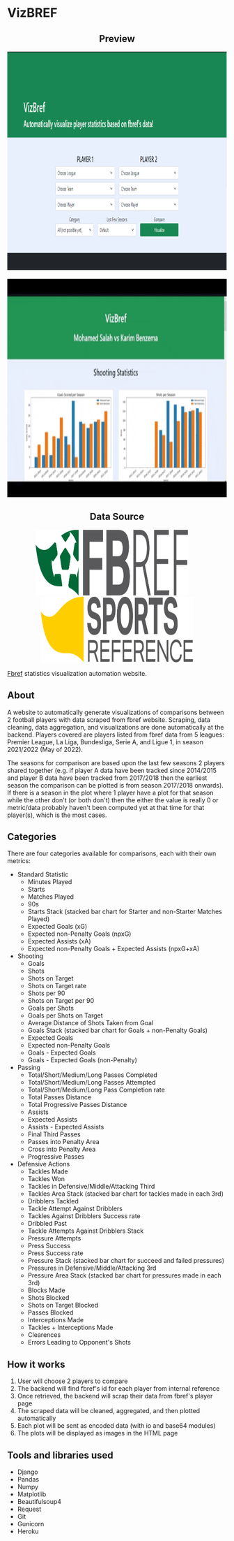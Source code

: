 # VizBREF

<!-- <p align="middle">
  <img src="/images/fb-logo.svg" height="150" width="350"/>
  <img src="/images/sr-logo.svg" height="150" width="350"/>
</p> -->
<div align="center">
  <h2>Preview</h2>
  <img src="/dashboard/static/images/Vizbref.PNG" height="500" width="700" /> <br><br>
  <img src="/dashboard/static/images/vizbref-compare.gif" height="500" width="700" />
</div>
<div align="center">
  <h2>Data Source</h2>
  <img src="/dashboard/static/images/fb-logo.svg" height="150" width="350" /> &nbsp; &nbsp; &nbsp;
  <img src="/dashboard/static/images/sr-logo.svg" height="150" width="350" />
</div>

[Fbref](https://fbref.com/en/) statistics visualization automation website.

## About
A website to automatically generate visualizations of comparisons between 2 football players with data scraped from fbref website. Scraping, data cleaning, data aggregation, and visualizations are done automatically at the backend. Players covered are players listed from fbref data from 5 leagues: Premier League, La Liga, Bundesliga, Serie A, and Ligue 1, in season 2021/2022 (May of 2022). 

The seasons for comparison are based upon the last few seasons 2 players shared together (e.g. if player A data have been tracked since 2014/2015 and player B data have been tracked from 2017/2018 then the earliest season the comparison can be plotted is from season 2017/2018 onwards). If there is a season in the plot where 1 player have a plot for that season while the other don't (or both don't) then the either the value is really 0 or metric/data probably haven't been computed yet at that time for that player(s), which is the most cases.

## Categories
There are four categories available for comparisons, each with their own metrics:
- Standard Statistic
    - Minutes Played
    - Starts
    - Matches Played
    - 90s
    - Starts Stack (stacked bar chart for Starter and non-Starter Matches Played)
    - Expected Goals (xG)
    - Expected non-Penalty Goals (npxG)
    - Expected Assists (xA)
    - Expected non-Penalty Goals + Expected Assists (npxG+xA)
- Shooting
    - Goals
    - Shots
    - Shots on Target
    - Shots on Target rate
    - Shots per 90
    - Shots on Target per 90
    - Goals per Shots
    - Goals per Shots on Target
    - Average Distance of Shots Taken from Goal
    - Goals Stack (stacked bar chart for Goals + non-Penalty Goals)
    - Expected Goals
    - Expected non-Penalty Goals
    - Goals - Expected Goals
    - Goals - Expected Goals (non-Penalty)
- Passing
    - Total/Short/Medium/Long Passes Completed
    - Total/Short/Medium/Long Passes Attempted
    - Total/Short/Medium/Long Pass Completion rate
    - Total Passes Distance
    - Total Progressive Passes Distance
    - Assists
    - Expected Assists
    - Assists - Expected Assists
    - Final Third Passes
    - Passes into Penalty Area
    - Cross into Penalty Area
    - Progressive Passes
- Defensive Actions
    - Tackles Made
    - Tackles Won
    - Tackles in Defensive/Middle/Attacking Third
    - Tackles Area Stack (stacked bar chart for tackles made in each 3rd)
    - Dribblers Tackled
    - Tackle Attempt Against Dribblers
    - Tackles Against Dribblers Success rate
    - Dribbled Past
    - Tackle Attempts Against Dribblers Stack
    - Pressure Attempts
    - Press Success
    - Press Success rate
    - Pressure Stack (stacked bar chart for succeed and failed pressures)
    - Pressures in Defensive/Middle/Attacking 3rd
    - Pressure Area Stack (stacked bar chart for pressures made in each 3rd)
    - Blocks Made
    - Shots Blocked
    - Shots on Target Blocked
    - Passes Blocked
    - Interceptions Made
    - Tackles + Interceptions Made
    - Clearences
    - Errors Leading to Opponent's Shots

## How it works
1. User will choose 2 players to compare
2. The backend will find fbref's id for each player from internal reference
3. Once retrieved, the backend will scrap their data from fbref's player page
4. The scraped data will be cleaned, aggregated, and then plotted automatically
5. Each plot will be sent as encoded data (with io and base64 modules)
6. The plots will be displayed as images in the HTML page

## Tools and libraries used
- Django 
- Pandas
- Numpy
- Matplotlib
- Beautifulsoup4
- Request
- Git
- Gunicorn
- Heroku

<!-- ## Deployment Locally (Windows)
1. Create a folder for the project and then go to that folder
2. Activate virtual environment
```
python -m venv ENV_NAME
.\ENV_NAME\Scripts\Activate
```
3. Go to a terminal for the project folder and clone the repository
```
git clone https://github.com/rinogrego/VizBREF
```
4. Go to the folder of cloned repository
```
cd VizBref
```
5. Install all the necessary packages
```
pip install -r requirements.txt
```
6. Run
```
python manage.py runserver
```
7. Accessing the website, go to: 127.0.0.1:8000 -->
